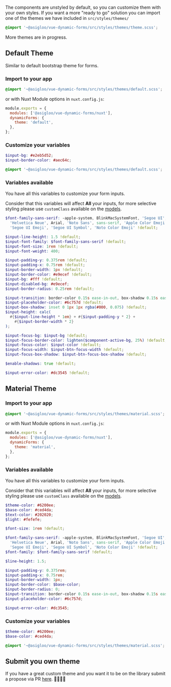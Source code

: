 The components are unstyled by default, so you can customize them with your own styles. If you want a more "ready to go" solution you can import one of the themes we have included in `src/styles/themes/`

```scss
@import '~@asigloo/vue-dynamic-forms/src/styles/themes/theme.scss';
```

More themes are in progress.

## Default Theme

Similar to default bootstrap theme for forms.

### Import to your app

```scss
@import '~@asigloo/vue-dynamic-forms/src/styles/themes/default.scss';
```

or with Nuxt Module options in `nuxt.config.js`:

```javascript [nuxt.config.js]
module.exports = {
  modules: ['@asigloo/vue-dynamic-forms/nuxt'],
  dynamicForms: {
    theme: 'default',
  },
};
```

### Customize your variables

```scss
$input-bg: #e2eb5d52;
$input-border-color: #aec64c;

@import '~@asigloo/vue-dynamic-forms/src/styles/themes/default.scss';
```

### Variables available

You have all this variables to customize your form inputs.

Consider that this variables will affect **All** your inputs, for more selective styling please use `customClass` available on the [models](./models.md).

```scss
$font-family-sans-serif: -apple-system, BlinkMacSystemFont, 'Segoe UI', Roboto,
  'Helvetica Neue', Arial, 'Noto Sans', sans-serif, 'Apple Color Emoji',
  'Segoe UI Emoji', 'Segoe UI Symbol', 'Noto Color Emoji' !default;

$input-line-height: 1.5 !default;
$input-font-family: $font-family-sans-serif !default;
$input-font-size: 1rem !default;
$input-font-weight: 400;

$input-padding-y: 0.375rem !default;
$input-padding-x: 0.75rem !default;
$input-border-width: 1px !default;
$input-border-color: #e9ecef !default;
$input-bg: #fff !default;
$input-disabled-bg: #e9ecef;
$input-border-radius: 0.25rem !default;

$input-transition: border-color 0.15s ease-in-out, box-shadow 0.15s ease-in-out !default;
$input-placeholder-color: #6c757d !default;
$input-box-shadow: inset 0 1px 1px rgba(#000, 0.075) !default;
$input-height: calc(
  #{$input-line-height * 1em} + #{$input-padding-y * 2} +
    #{$input-border-width * 2}
);

$input-focus-bg: $input-bg !default;
$input-focus-border-color: lighten($component-active-bg, 25%) !default;
$input-focus-color: $input-color !default;
$input-focus-width: $input-btn-focus-width !default;
$input-focus-box-shadow: $input-btn-focus-box-shadow !default;

$enable-shadows: true !default;

$input-error-color: #dc3545 !default;
```

## Material Theme

### Import to your app

```scss
@import '~@asigloo/vue-dynamic-forms/src/styles/themes/material.scss';
```

or with Nuxt Module options in `nuxt.config.js`:

```javascript [nuxt.config.js]
module.exports = {
  modules: ['@asigloo/vue-dynamic-forms/nuxt'],
  dynamicForms: {
    theme: 'material',
  },
};
```

### Variables available

You have all this variables to customize your form inputs.

Consider that this variables will affect **All** your inputs, for more selective styling please use `customClass` available on the [models](./models.md).

```scss
$theme-color: #6200ee;
$base-color: #ced4da;
$text-color: #202020;
$light: #fefefe;

$font-size: 1rem !default;

$font-family-sans-serif: -apple-system, BlinkMacSystemFont, 'Segoe UI', Roboto,
  'Helvetica Neue', Arial, 'Noto Sans', sans-serif, 'Apple Color Emoji',
  'Segoe UI Emoji', 'Segoe UI Symbol', 'Noto Color Emoji' !default;
$font-family: $font-family-sans-serif !default;

$line-height: 1.5;

$input-padding-y: 0.375rem;
$input-padding-x: 0.75rem;
$input-border-width: 1px;
$input-border-color: $base-color;
$input-border-radius: 0;
$input-transition: border-color 0.15s ease-in-out, box-shadow 0.15s ease-in-out;
$input-placeholder-color: #6c757d;

$input-error-color: #dc3545;
```

### Customize your variables

```scss
$theme-color: #6200ee;
$base-color: #ced4da;

@import '~@asigloo/vue-dynamic-forms/src/styles/themes/material.scss';
```

## Submit you own theme

If you have a great custom theme and you want it to be on the library submit a propose via PR [here](https://github.com/alvarosaburido/vue-dynamic-forms/pulls). 👩‍🎤👨‍🎤
